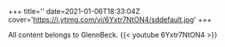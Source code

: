 +++
title=''
date=2021-01-06T18:33:04Z
cover='https://i.ytimg.com/vi/6Yxtr7NtON4/sddefault.jpg'
+++

All content belongs to GlennBeck.
{{< youtube 6Yxtr7NtON4 >}}
